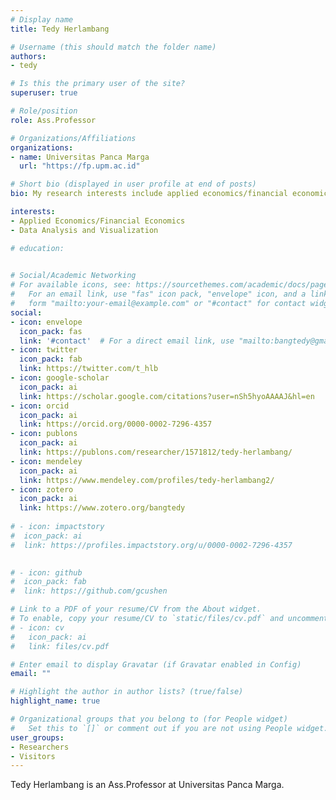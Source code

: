 ```yaml
---
# Display name
title: Tedy Herlambang

# Username (this should match the folder name)
authors:
- tedy

# Is this the primary user of the site?
superuser: true

# Role/position
role: Ass.Professor

# Organizations/Affiliations
organizations:
- name: Universitas Panca Marga
  url: "https://fp.upm.ac.id"

# Short bio (displayed in user profile at end of posts)
bio: My research interests include applied economics/financial economics.

interests:
- Applied Economics/Financial Economics
- Data Analysis and Visualization

# education:
  

# Social/Academic Networking
# For available icons, see: https://sourcethemes.com/academic/docs/page-builder/#icons
#   For an email link, use "fas" icon pack, "envelope" icon, and a link in the
#   form "mailto:your-email@example.com" or "#contact" for contact widget.
social:
- icon: envelope
  icon_pack: fas
  link: '#contact'  # For a direct email link, use "mailto:bangtedy@gmail.com".
- icon: twitter
  icon_pack: fab
  link: https://twitter.com/t_hlb
- icon: google-scholar
  icon_pack: ai
  link: https://scholar.google.com/citations?user=nSh5hyoAAAAJ&hl=en
- icon: orcid
  icon_pack: ai
  link: https://orcid.org/0000-0002-7296-4357
- icon: publons
  icon_pack: ai
  link: https://publons.com/researcher/1571812/tedy-herlambang/
- icon: mendeley
  icon_pack: ai
  link: https://www.mendeley.com/profiles/tedy-herlambang2/
- icon: zotero
  icon_pack: ai
  link: https://www.zotero.org/bangtedy
  
# - icon: impactstory
#  icon_pack: ai
#  link: https://profiles.impactstory.org/u/0000-0002-7296-4357

  
# - icon: github
#  icon_pack: fab
#  link: https://github.com/gcushen

# Link to a PDF of your resume/CV from the About widget.
# To enable, copy your resume/CV to `static/files/cv.pdf` and uncomment the lines below.
# - icon: cv
#   icon_pack: ai
#   link: files/cv.pdf

# Enter email to display Gravatar (if Gravatar enabled in Config)
email: ""

# Highlight the author in author lists? (true/false)
highlight_name: true

# Organizational groups that you belong to (for People widget)
#   Set this to `[]` or comment out if you are not using People widget.
user_groups:
- Researchers
- Visitors
---
```


Tedy Herlambang is an Ass.Professor at Universitas Panca Marga.
